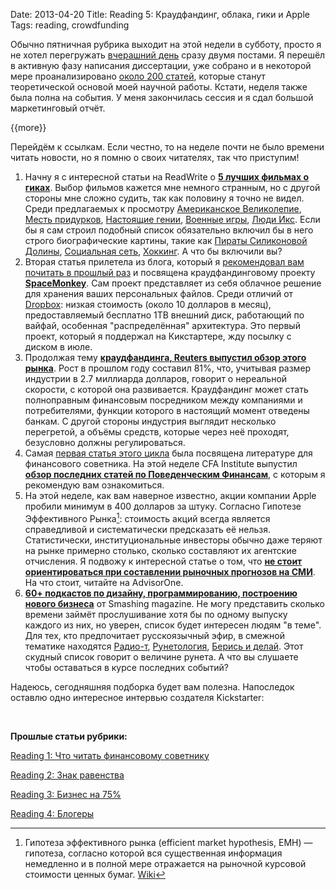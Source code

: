 Date: 2013-04-20
Title: Reading 5: Краудфандинг, облака, гики и Apple
Tags: reading, crowdfunding

Обычно пятничная рубрика выходит на этой недели в субботу, просто я не хотел перегружать [вчерашний день](http://blog.vonoiral.com/post/mooc) сразу двумя постами. Я перешёл в активную фазу написания диссертации, уже собрано и в некоторой мере проанализировано [около 200 статей](https://docs.google.com/spreadsheet/ccc?key=0AsWW64027OrxdFdxNUw0a0V1RlRMMXFLUjN1eWNLc0E&usp=sharing), которые станут теоретической основой моей научной работы. Кстати, неделя также была полна на события. У меня закончилась сессия и я сдал большой маркетинговый отчёт.

{{more}}

Перейдём к ссылкам. Если честно, то на неделе почти не было времени читать новости, но я помню о своих читателях, так что приступим!

1. Начну я с интересной статьи на ReadWrite о **[5 лучших фильмах о гиках](http://readwrite.com/2013/04/05/the-5-best-nerd-movies-ever?utm_source%3Dfeedburner%26utm_medium%3Dfeed%26utm_campaign%3DFeed%253A%2Breadwriteweb%2B%2528ReadWriteWeb%2529)**. Выбор фильмов кажется мне немного странным, но с другой стороны мне сложно судить, так как половину я точно не видел. Среди предлагаемых к просмотру [Американское Великолепие](http://www.kinopoisk.ru/film/4533/), [Месть придурков](http://www.kinopoisk.ru/film/3868/), [Настоящие гении](http://www.kinopoisk.ru/film/17443/), [Военные игры](http://www.kinopoisk.ru/film/14840/), [Люди Икс](http://www.kinopoisk.ru/film/886/). Если бы я сам строил подобный список обязательно включил бы в него строго биографические картины, такие как [Пираты Силиконовой Долины](http://www.kinopoisk.ru/film/95636/), [Социальная сеть](http://www.kinopoisk.ru/film/427198/), [Хоккинг](http://www.kinopoisk.ru/film/298953/). А что бы включили вы?
2. Вторая статья прилетела из блога, который я [рекомендовал вам почитать в прошлый раз](http://blog.vonoiral.com/post/reading-4-) и посвящена краудфандинговому проекту **[SpaceMonkey](http://www.siliconrus.com/2013/04/space-monkey/?utm_source=feedburner&utm_medium=feed&utm_campaign=Feed%3A+siliconrus+%28Цукерберг+позвонит%29)**. Сам проект представляет из себя облачное решение для хранения ваших персональных файлов. Среди отличий от [Dropbox](http://db.tt/5UzxYEq): низкая стоимость (около 10 долларов в месяц), предоставляемый бесплатно 1TB внешний диск, работающий по вайфай, особенная "распределённая" архитектура. Это первый проект, который я поддержал на Кикстартере, жду посылку с диском в июле.
3. Продолжая тему **[краудфандинга, Reuters выпустил обзор этого рынка](http://www.huffingtonpost.com/2013/04/08/global-crowdfunding-rises-81-percent_n_3036368.html)**. Рост в прошлом году составил 81%, что, учитывая размер индустрии в 2.7 миллиарда долларов, говорит о нереальной скорости, с которой она развивается. Краудфандинг может стать полноправным финансовым посредником между компаниями и потребителями, функции которого в настоящий момент отведены банкам. С другой стороны индустрия выглядит несколько перегретой,  а объёмы средств, которые через неё проходят, безусловно должны регулироваться.
4. Самая [первая статья этого цикла](http://blog.vonoiral.com/post/reading-1-) была посвящена литературе для финансового советника. На этой неделе CFA Institute выпустил  **[обзор последних статей по Поведенческим Финансам](http://blogs.cfainstitute.org/investor/2013/04/12/weekend-reading-for-financial-advisors-brains-behavioral-biases-and-bitcoins/)**, с которым я рекомендую вам ознакомиться.
5. На этой неделе, как вам наверное известно, акции компании Apple пробили минимум в 400 долларов за штуку. Согласно Гипотезе Эффективного Рынка[^1]: стоимость акций всегда является справедливой и систематически предсказать её нельзя. Статистически, институциональные инвесторы обычно даже теряют на рынке примерно столько, сколько составляют их агентские отчисления. Я подвожу к интересной статье о том, что **[не стоит ориентироваться при составлении рыночных прогнозов на СМИ](http://www.advisorone.com/2013/04/01/price-forecasts-in-the-media-a-lousy-way-to-invest)**. На что стоит, читайте на AdvisorOne.
6. **[60+ подкастов по дизайну, программированию, построению нового бизнеса](http://www.smashingmagazine.com/2013/04/19/podcasts-for-designers-developers/)** от Smashing magazine. Не могу представить сколько времени займёт прослушивание хотя бы по одному выпуску каждого из них, но уверен, список будет интересен людям "в теме". Для тех, кто предпочитает русскоязычный эфир, в смежной тематике находятся [Радио-т](http://www.radio-t.com), [Рунетология](http://runetologia.podfm.ru), [Берись и делай](http://bid.podster.ru). Этот скудный список говорит о величине рунета. А что вы слушаете чтобы оставаться в курсе последних событий?

Надеюсь, сегодняшняя подборка будет вам полезна. Напоследок оставлю одно интересное интервью создателя Kickstarter:


<div style='text-align:center'><script type='text/javascript' src='http://pshared.5min.com/Scripts/PlayerSeed.js?sid=281&width=560&height=345&playList=517716968'></script><br/></div>
**Прошлые статьи рубрики:**

[Reading 1: Что читать финансовому советнику](http://blog.vonoiral.com/post/reading-1-)

[Reading 2: Знак равенства](http://blog.vonoiral.com/post/reading-2-)

[Reading 3: Бизнес на 75%](http://blog.vonoiral.com/post/reading-3-75) 

[Reading 4: Блогеры](http://blog.vonoiral.com/post/reading-4-)

[^1]: Гипотеза эффективного рынка (efficient market hypothesis, EMH) — гипотеза, согласно которой вся существенная информация немедленно и в полной мере отражается на рыночной курсовой стоимости ценных бумаг. [Wiki](http://ru.wikipedia.org/wiki/Гипотеза_эффективного_рынка)